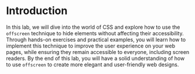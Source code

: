 # Introduction

In this lab, we will dive into the world of CSS and explore how to use the `offscreen` technique to hide elements without affecting their accessibility. Through hands-on exercises and practical examples, you will learn how to implement this technique to improve the user experience on your web pages, while ensuring they remain accessible to everyone, including screen readers. By the end of this lab, you will have a solid understanding of how to use `offscreen` to create more elegant and user-friendly web designs.
